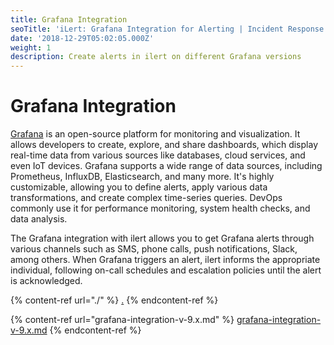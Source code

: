 ```yaml
---
title: Grafana Integration
seoTitle: 'iLert: Grafana Integration for Alerting | Incident Response | Uptime'
date: '2018-12-29T05:02:05.000Z'
weight: 1
description: Create alerts in ilert on different Grafana versions
---
```


# Grafana Integration

[Grafana](https://grafana.com/) is an open-source platform for monitoring and visualization. It allows developers to create, explore, and share dashboards, which display real-time data from various sources like databases, cloud services, and even IoT devices. Grafana supports a wide range of data sources, including Prometheus, InfluxDB, Elasticsearch, and many more. It's highly customizable, allowing you to define alerts, apply various data transformations, and create complex time-series queries. DevOps commonly use it for performance monitoring, system health checks, and data analysis.

The Grafana integration with ilert allows you to get Grafana alerts through various channels such as SMS, phone calls, push notifications, Slack, among others. When Grafana triggers an alert, ilert informs the appropriate individual, following on-call schedules and escalation policies until the alert is acknowledged.

{% content-ref url="./" %}
[.](./)
{% endcontent-ref %}

{% content-ref url="grafana-integration-v-9.x.md" %}
[grafana-integration-v-9.x.md](grafana-integration-v-9.x.md)
{% endcontent-ref %}

